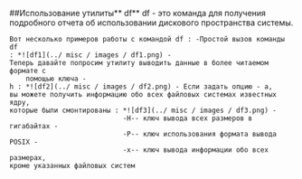 ##Использование утилиты** df** df -
    это команда для получения подробного отчета об использовании дискового
        пространства системы.

    Вот несколько примеров работы с командой df : -Простой вызов команды df
    : *![df1](../ misc / images / df1.png) -
    Теперь давайте попросим утилиту выводить данные в более читаемом формате с
        помощью ключа -
    h : *![df2](../ misc / images / df2.png) - Если задать опцию - a,
    вы можете получить информацию обо всех файловых системах известных ядру,
    которые были смонтированы : *![df3](../ misc / images / df3.png) -
                                -H-- ключ вывода всех размеров в гигабайтах -
                                -P-- ключ использования формата вывода POSIX -
                                -x-- ключ вывода информации обо всех размерах,
    кроме указанных файловых систем
